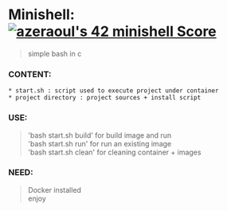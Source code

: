 # Minishell: [![azeraoul's 42 minishell Score](https://badge42.vercel.app/api/v2/cl1rl7l1g002509jpt6ryce3j/project/2310051)](https://github.com/JaeSeoKim/badge42) <br>
> simple bash in c

### CONTENT:
	* start.sh : script used to execute project under container
	* project directory : project sources + install script

### USE:
> 'bash start.sh build' for build image and run <br>
> 'bash start.sh run' for run an existing image <br>
> 'bash start.sh clean' for cleaning container + images

### NEED:
> Docker installed <br>
enjoy
